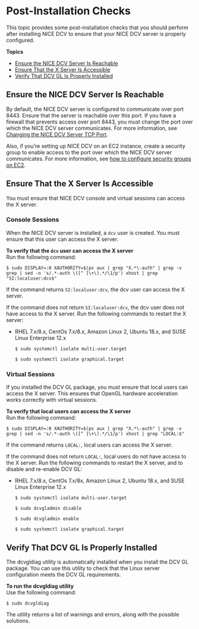 # Post\-Installation Checks<a name="setting-up-installing-linux-checks"></a>

This topic provides some post\-installation checks that you should perform after installing NICE DCV to ensure that your NICE DCV server is properly configured\.

**Topics**
+ [Ensure the NICE DCV Server Is Reachable](#checks-port)
+ [Ensure That the X Server Is Accessible](#checks-xserver)
+ [Verify That DCV GL Is Properly Installed](#checks-gl)

## Ensure the NICE DCV Server Is Reachable<a name="checks-port"></a>

By default, the NICE DCV server is configured to communicate over port 8443\. Ensure that the server is reachable over this port\. If you have a firewall that prevents access over port 8443, you must change the port over which the NICE DCV server communicates\. For more information, see [Changing the NICE DCV Server TCP Port](manage-port.md)\.

Also, if you're setting up NICE DCV on an EC2 instance, create a security group to enable access to the port over which the NICE DCV server communicates\. For more information, see [how to configure security groups on EC2](https://docs.aws.amazon.com/AWSEC2/latest/UserGuide/using-network-security.html)\. 

## Ensure That the X Server Is Accessible<a name="checks-xserver"></a>

You must ensure that NICE DCV console and virtual sessions can access the X server\.

### Console Sessions<a name="checks-xserver-console"></a>

When the NICE DCV server is installed, a `dcv` user is created\. You must ensure that this user can access the X server\.

**To verify that the `dcv` user can access the X server**  
Run the following command:

```
$ sudo DISPLAY=:0 XAUTHORITY=$(ps aux | grep "X.*\-auth" | grep -v grep | sed -n 's/.*-auth \([^ ]\+\).*/\1/p') xhost | grep "SI:localuser:dcv$"
```

If the command returns `SI:localuser:dcv`, the dcv user can access the X server\.

If the command does not return `SI:localuser:dcv`, the dcv user does not have access to the X server\. Run the following commands to restart the X server:
+ RHEL 7\.x/8\.x, CentOs 7\.x/8\.x, Amazon Linux 2, Ubuntu 18\.x, and SUSE Linux Enterprise 12\.x

  ```
  $ sudo systemctl isolate multi-user.target
  ```

  ```
  $ sudo systemctl isolate graphical.target
  ```

### Virtual Sessions<a name="checks-xserver-virtual"></a>

If you installed the DCV GL package, you must ensure that local users can access the X server\. This ensures that OpenGL hardware acceleration works correctly with virtual sessions\.

**To verify that local users can access the X server**  
Run the following command:

```
$ sudo DISPLAY=:0 XAUTHORITY=$(ps aux | grep "X.*\-auth" | grep -v grep | sed -n 's/.*-auth \([^ ]\+\).*/\1/p') xhost | grep "LOCAL:$"
```

If the command returns `LOCAL:`, local users can access the X server\.

If the command does not return `LOCAL:`, local users do not have access to the X server\. Run the following commands to restart the X server, and to disable and re\-enable DCV GL:
+ RHEL 7\.x/8\.x, CentOs 7\.x/8x, Amazon Linux 2, Ubuntu 18\.x, and SUSE Linux Enterprise 12\.x

  ```
  $ sudo systemctl isolate multi-user.target
  ```

  ```
  $ sudo dcvgladmin disable
  ```

  ```
  $ sudo dcvgladmin enable
  ```

  ```
  $ sudo systemctl isolate graphical.target
  ```

## Verify That DCV GL Is Properly Installed<a name="checks-gl"></a>

The dcvgldiag utility is automatically installed when you install the DCV GL package\. You can use this utility to check that the Linux server configuration meets the DCV GL requirements\.

**To run the dcvgldiag utility**  
Use the following command:

```
$ sudo dcvgldiag
```

The utility returns a list of warnings and errors, along with the possible solutions\.